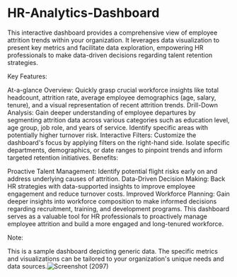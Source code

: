 # HR-Analytics-Dashboard

This interactive dashboard provides a comprehensive view of employee attrition trends within your organization. It leverages data visualization to present key metrics and facilitate data exploration, empowering HR professionals to make data-driven decisions regarding talent retention strategies.

Key Features:

At-a-glance Overview: Quickly grasp crucial workforce insights like total headcount, attrition rate, average employee demographics (age, salary, tenure), and a visual representation of recent attrition trends.
Drill-Down Analysis: Gain deeper understanding of employee departures by segmenting attrition data across various categories such as education level, age group, job role, and years of service. Identify specific areas with potentially higher turnover risk.
Interactive Filters: Customize the dashboard's focus by applying filters on the right-hand side. Isolate specific departments, demographics, or date ranges to pinpoint trends and inform targeted retention initiatives.
Benefits:

Proactive Talent Management: Identify potential flight risks early on and address underlying causes of attrition.
Data-Driven Decision Making: Back HR strategies with data-supported insights to improve employee engagement and reduce turnover costs.
Improved Workforce Planning: Gain deeper insights into workforce composition to make informed decisions regarding recruitment, training, and development programs.
This dashboard serves as a valuable tool for HR professionals to proactively manage employee attrition and build a more engaged and long-tenured workforce.

Note:

This is a sample dashboard depicting generic data. The specific metrics and visualizations can be tailored to your organization's unique needs and data sources.![Screenshot (2097)](https://github.com/Ansharora127/HR-Analytics-Dashboard/assets/84467836/d87b66c1-7f1a-4ec6-8536-d343a7dd5927)

